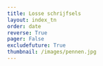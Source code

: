 ```yaml
---
title: Losse schrijfsels
layout: index_tn
order: date
reverse: True
pager: False
excludefuture: True
thumbnail: /images/pennen.jpg
---
```

